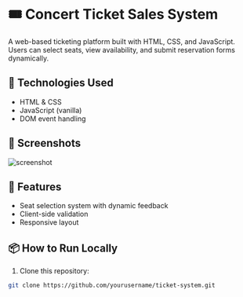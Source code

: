# 🎟️ Concert Ticket Sales System

A web-based ticketing platform built with HTML, CSS, and JavaScript. Users can select seats, view availability, and submit reservation forms dynamically.

## 🚀 Technologies Used

- HTML & CSS
- JavaScript (vanilla)
- DOM event handling

## 📸 Screenshots

![screenshot](assets/screenshot1.png)

## 🧠 Features

- Seat selection system with dynamic feedback
- Client-side validation
- Responsive layout

## 📦 How to Run Locally

1. Clone this repository:
```bash
git clone https://github.com/yourusername/ticket-system.git
